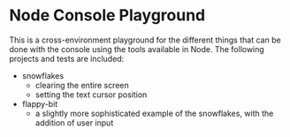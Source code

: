 # Node Console Playground

This is a cross-environment playground for the different things that can be done with the console using the tools available in Node.  The following projects and tests are included:

- snowflakes
  - clearing the entire screen
  - setting the text cursor position
- flappy-bit
  - a slightly more sophisticated example of the snowflakes, with the addition of user input
